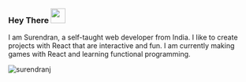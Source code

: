  
### Hey There <img src="https://media1.giphy.com/media/1WngN4dBeVmN3QjoZJ/giphy.gif?cid=ecf05e47h4u875hct15822kfdafcfrfkh86n4nnrsr180u0a&rid=giphy.gif&ct=s" width="30"/> 


I am Surendran, a self-taught web developer from India. I like to create projects with React that are interactive and fun. I am currently making games with React and learning functional programming.

  

<img src="https://github-readme-stats.vercel.app/api?username=surendranj&show_icons=true&theme=gotham&hide=stars,prs,issues,contribs" alt="surendranj" />





